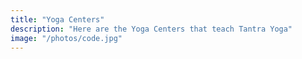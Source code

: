 ```yaml
---
title: "Yoga Centers"
description: "Here are the Yoga Centers that teach Tantra Yoga"
image: "/photos/code.jpg"
---
```

